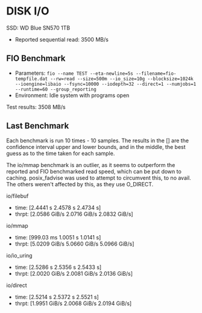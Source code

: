 # DISK I/O

SSD: WD Blue SN570 1TB
- Reported sequential read: 3500 MB/s

## FIO Benchmark

- Parameters: `fio --name TEST --eta-newline=5s --filename=fio-tempfile.dat --rw=read --size=500m --io_size=10g --blocksize=1024k --ioengine=libaio --fsync=10000 --iodepth=32 --direct=1 --numjobs=1 --runtime=60 --group_reporting`
- Environment: Idle system with programs open

Test results: 3508 MB/s

## Last Benchmark

Each benchmark is run 10 times - 10 samples. The results in the [] are the confidence interval upper and lower bounds, and in the middle, the best guess as to the time taken for each sample.

The io/mmap benchmark is an outlier, as it seems to outperform the reported and FIO benchmarked read speed, which can be put down to caching. posix_fadvise was used to attempt to circumvent this, to no avail. The others weren't affected by this, as they use O_DIRECT.

io/filebuf
- time:   [2.4441 s 2.4578 s 2.4734 s]
- thrpt:  [2.0586 GiB/s 2.0716 GiB/s 2.0832 GiB/s]

io/mmap
- time:   [999.03 ms 1.0051 s 1.0141 s]
- thrpt:  [5.0209 GiB/s 5.0660 GiB/s 5.0966 GiB/s]

io/io_uring
- time:   [2.5286 s 2.5356 s 2.5433 s]
- thrpt:  [2.0020 GiB/s 2.0081 GiB/s 2.0136 GiB/s]

io/direct
- time:   [2.5214 s 2.5372 s 2.5521 s]
- thrpt:  [1.9951 GiB/s 2.0068 GiB/s 2.0194 GiB/s]